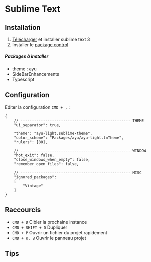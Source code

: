 # Sublime Text


## Installation

1. [Télécharger](https://www.sublimetext.com/3) et installer sublime text 3
2. Installer le [package control](https://packagecontrol.io/installation)

##### Packages à installer
- theme : ayu 
- SideBarEnhancements
- Typescript


## Configuration


Editer la configuration `CMD + ,` :
```
{
	// ------------------------------------------------- THEME
	"ui_separator": true,
	
	"theme": "ayu-light.sublime-theme",
	"color_scheme": "Packages/ayu/ayu-light.tmTheme",
	"rulers": [80],
	
	// ------------------------------------------------- WINDOW
	"hot_exit": false,
	"close_windows_when_empty": false,
	"remember_open_files": false,

	// ------------------------------------------------- MISC
	"ignored_packages":
	[
		"Vintage"
	]
}
```


## Raccourcis

- `CMD + D` Cibler la prochaine instance
- `CMD + SHIFT + D` Dupliquer
- `CMD + P` Ouvrir un fichier du projet rapidement
- `CMD + K, B` Ouvrir le panneau projet


## Tips
